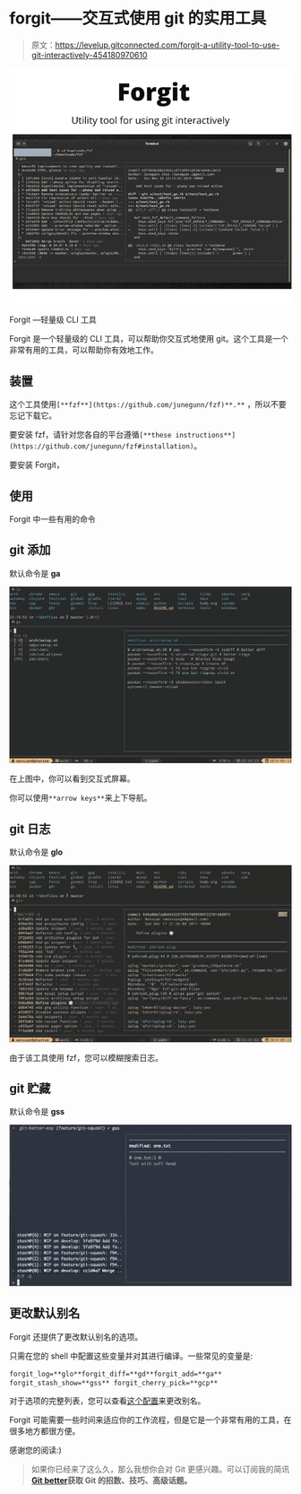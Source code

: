 # forgit——交互式使用 git 的实用工具

> 原文：<https://levelup.gitconnected.com/forgit-a-utility-tool-to-use-git-interactively-454180970610>

![](img/21b20397f07e1dfe3016c121c728db3c.png)

Forgit —轻量级 CLI 工具

Forgit 是一个轻量级的 CLI 工具，可以帮助你交互式地使用 git。这个工具是一个非常有用的工具，可以帮助你有效地工作。

## 装置

这个工具使用`[**fzf**](https://github.com/junegunn/fzf)**.**` ，所以不要忘记下载它。

要安装 fzf，请针对您各自的平台遵循`[**these instructions**](https://github.com/junegunn/fzf#installation)`。

要安装 Forgit，

## 使用

Forgit 中一些有用的命令

## git 添加

默认命令是 **ga**

![](img/7ce5c5cae23175bd6bc238542e9890d8.png)

在上图中，你可以看到交互式屏幕。

你可以使用`**arrow keys**`来上下导航。

## git 日志

默认命令是 **glo**

![](img/174558ef4cafbda02552f7f4c31b0947.png)

由于该工具使用 fzf，您可以模糊搜索日志。

## git 贮藏

默认命令是 **gss**

![](img/f5839e548b2edf2b04f77a6f73d1617c.png)

## 更改默认别名

Forgit 还提供了更改默认别名的选项。

只需在您的 shell 中配置这些变量并对其进行编译。一些常见的变量是:

```
forgit_log=**glo**forgit_diff=**gd**forgit_add=**ga** forgit_stash_show=**gss** forgit_cherry_pick=**gcp**
```

对于选项的完整列表，您可以查看[这个配置](https://github.com/wfxr/forgit#--options)来更改别名。

Forgit 可能需要一些时间来适应你的工作流程，但是它是一个非常有用的工具，在很多地方都很方便。

感谢您的阅读:)

> 如果你已经来了这么久，那么我想你会对 Git 更感兴趣。可以订阅我的简讯[**Git better**](https://gitbetter.substack.com/)**获取 Git 的招数、技巧、高级话题。**